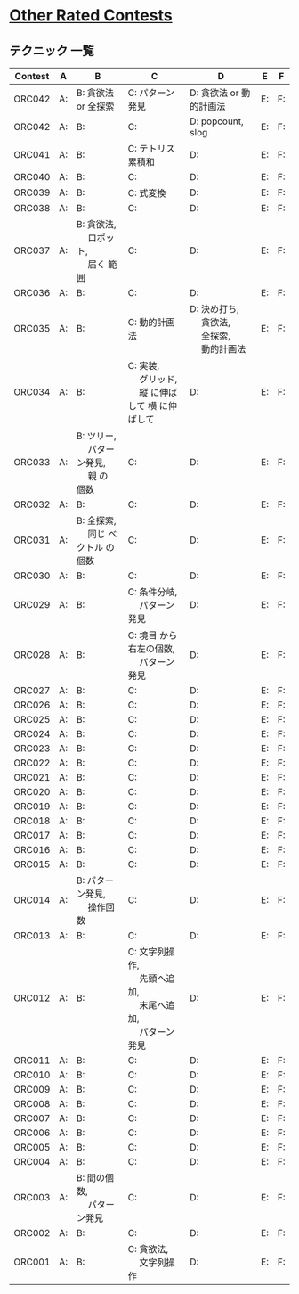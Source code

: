 # [Other Rated Contests](https://kenkoooo.com/atcoder/#/table/)

## テクニック 一覧

| Contest | A  | B                                               | C                                                                     | D                                                         | E  | F  |
|---------|----|-------------------------------------------------|-----------------------------------------------------------------------|-----------------------------------------------------------|----|----|
| ORC042  | A: | B: 貪欲法 or 全探索                             | C: パターン発見                                                       | D: 貪欲法 or 動的計画法                                   | E: | F: |
| ORC042  | A: | B:                                              | C:                                                                    | D: popcount, slog                                         | E: | F: |
| ORC041  | A: | B:                                              | C: テトリス 累積和                                                    | D:                                                        | E: | F: |
| ORC040  | A: | B:                                              | C:                                                                    | D:                                                        | E: | F: |
| ORC039  | A: | B:                                              | C: 式変換                                                             | D:                                                        | E: | F: |
| ORC038  | A: | B:                                              | C:                                                                    | D:                                                        | E: | F: |
| ORC037  | A: | B: 貪欲法,<br>　 ロボット,<br>　 届く 範囲      | C:                                                                    | D:                                                        | E: | F: |
| ORC036  | A: | B:                                              | C:                                                                    | D:                                                        | E: | F: |
| ORC035  | A: | B:                                              | C: 動的計画法                                                         | D: 決め打ち,<br>　 貪欲法,<br>　 全探索,<br>　 動的計画法 | E: | F: |
| ORC034  | A: | B:                                              | C: 実装,<br>　 グリッド,<br>　 縦 に伸ばして 横 に伸ばして            | D:                                                        | E: | F: |
| ORC033  | A: | B: ツリー,<br>　 パターン発見,<br>　 親 の 個数 | C:                                                                    | D:                                                        | E: | F: |
| ORC032  | A: | B:                                              | C:                                                                    | D:                                                        | E: | F: |
| ORC031  | A: | B: 全探索,<br>　 同じ ベクトル の個数           | C:                                                                    | D:                                                        | E: | F: |
| ORC030  | A: | B:                                              | C:                                                                    | D:                                                        | E: | F: |
| ORC029  | A: | B:                                              | C: 条件分岐,<br>　 パターン発見                                       | D:                                                        | E: | F: |
| ORC028  | A: | B:                                              | C: 境目 から 右左の個数,<br>　 パターン発見                           | D:                                                        | E: | F: |
| ORC027  | A: | B:                                              | C:                                                                    | D:                                                        | E: | F: |
| ORC026  | A: | B:                                              | C:                                                                    | D:                                                        | E: | F: |
| ORC025  | A: | B:                                              | C:                                                                    | D:                                                        | E: | F: |
| ORC024  | A: | B:                                              | C:                                                                    | D:                                                        | E: | F: |
| ORC023  | A: | B:                                              | C:                                                                    | D:                                                        | E: | F: |
| ORC022  | A: | B:                                              | C:                                                                    | D:                                                        | E: | F: |
| ORC021  | A: | B:                                              | C:                                                                    | D:                                                        | E: | F: |
| ORC020  | A: | B:                                              | C:                                                                    | D:                                                        | E: | F: |
| ORC019  | A: | B:                                              | C:                                                                    | D:                                                        | E: | F: |
| ORC018  | A: | B:                                              | C:                                                                    | D:                                                        | E: | F: |
| ORC017  | A: | B:                                              | C:                                                                    | D:                                                        | E: | F: |
| ORC016  | A: | B:                                              | C:                                                                    | D:                                                        | E: | F: |
| ORC015  | A: | B:                                              | C:                                                                    | D:                                                        | E: | F: |
| ORC014  | A: | B: パターン発見,<br>　 操作回数                 | C:                                                                    | D:                                                        | E: | F: |
| ORC013  | A: | B:                                              | C:                                                                    | D:                                                        | E: | F: |
| ORC012  | A: | B:                                              | C: 文字列操作,<br>　 先頭へ追加,<br>　 末尾へ追加,<br>　 パターン発見 | D:                                                        | E: | F: |
| ORC011  | A: | B:                                              | C:                                                                    | D:                                                        | E: | F: |
| ORC010  | A: | B:                                              | C:                                                                    | D:                                                        | E: | F: |
| ORC009  | A: | B:                                              | C:                                                                    | D:                                                        | E: | F: |
| ORC008  | A: | B:                                              | C:                                                                    | D:                                                        | E: | F: |
| ORC007  | A: | B:                                              | C:                                                                    | D:                                                        | E: | F: |
| ORC006  | A: | B:                                              | C:                                                                    | D:                                                        | E: | F: |
| ORC005  | A: | B:                                              | C:                                                                    | D:                                                        | E: | F: |
| ORC004  | A: | B:                                              | C:                                                                    | D:                                                        | E: | F: |
| ORC003  | A: | B: 間の個数,<br>　 パターン発見                 | C:                                                                    | D:                                                        | E: | F: |
| ORC002  | A: | B:                                              | C:                                                                    | D:                                                        | E: | F: |
| ORC001  | A: | B:                                              | C: 貪欲法,<br>　 文字列操作                                           | D:                                                        | E: | F: |
